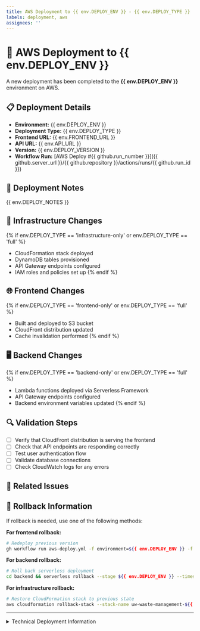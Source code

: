 ```yaml
---
title: AWS Deployment to {{ env.DEPLOY_ENV }} - {{ env.DEPLOY_TYPE }}
labels: deployment, aws
assignees: ''
---
```


# 🚀 AWS Deployment to {{ env.DEPLOY_ENV }}

A new deployment has been completed to the **{{ env.DEPLOY_ENV }}** environment on AWS.

## 📋 Deployment Details

- **Environment:** {{ env.DEPLOY_ENV }}
- **Deployment Type:** {{ env.DEPLOY_TYPE }}
- **Frontend URL:** {{ env.FRONTEND_URL }}
- **API URL:** {{ env.API_URL }}
- **Version:** {{ env.DEPLOY_VERSION }}
- **Workflow Run:** [AWS Deploy #{{ github.run_number }}]({{ github.server_url }}/{{ github.repository }}/actions/runs/{{ github.run_id }})

## 📝 Deployment Notes

{{ env.DEPLOY_NOTES }}

## 🔧 Infrastructure Changes

{% if env.DEPLOY_TYPE == 'infrastructure-only' or env.DEPLOY_TYPE == 'full' %}
- CloudFormation stack deployed
- DynamoDB tables provisioned
- API Gateway endpoints configured
- IAM roles and policies set up
{% endif %}

## 🌐 Frontend Changes

{% if env.DEPLOY_TYPE == 'frontend-only' or env.DEPLOY_TYPE == 'full' %}
- Built and deployed to S3 bucket
- CloudFront distribution updated
- Cache invalidation performed
{% endif %}

## 🖥️ Backend Changes

{% if env.DEPLOY_TYPE == 'backend-only' or env.DEPLOY_TYPE == 'full' %}
- Lambda functions deployed via Serverless Framework
- API Gateway endpoints configured
- Backend environment variables updated
{% endif %}

## 🔍 Validation Steps

- [ ] Verify that CloudFront distribution is serving the frontend
- [ ] Check that API endpoints are responding correctly
- [ ] Test user authentication flow
- [ ] Validate database connections
- [ ] Check CloudWatch logs for any errors

## 📌 Related Issues

<!-- The following section will automatically link issues mentioned in the deployment notes -->

<!-- Mention any associated PRs here with the #PR_NUMBER syntax -->

## 🔄 Rollback Information

If rollback is needed, use one of the following methods:

**For frontend rollback:**
```bash
# Redeploy previous version
gh workflow run aws-deploy.yml -f environment=${{ env.DEPLOY_ENV }} -f deploy_type=frontend-only
```

**For backend rollback:**
```bash
# Roll back serverless deployment
cd backend && serverless rollback --stage ${{ env.DEPLOY_ENV }} --timestamp <TIMESTAMP>
```

**For infrastructure rollback:**
```bash
# Restore CloudFormation stack to previous state
aws cloudformation rollback-stack --stack-name uw-waste-management-${{ env.DEPLOY_ENV }}
```

---

<details>
<summary>Technical Deployment Information</summary>

- **Git SHA:** {{ github.sha }}
- **Workflow:** {{ github.workflow }}
- **Trigger:** {{ github.event_name }}
- **Branch:** {{ github.ref_name }}
- **Runner:** {{ runner.os }}

</details>